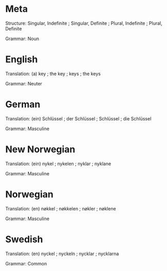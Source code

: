 Meta
====

Structure: Singular, Indefinite ; Singular, Definite ; Plural, Indefinite ; Plural, Definite

Grammar:   Noun



English
=======

Translation: (a) key ; the key ; keys ; the keys

Grammar:     Neuter



German
======

Translation: (ein) Schlüssel ; der Schlüssel ; Schlüssel ; die Schlüssel

Grammar:     Masculine



New Norwegian
=============

Translation: (ein) nykel ; nykelen ; nyklar ; nyklane

Grammar:     Masculine



Norwegian
=========

Translation: (en) nøkkel ; nøkkelen ; nøkler ; nøklene

Grammar:     Masculine



Swedish
=======

Translation: (en) nyckel ; nyckeln ; nycklar ; nycklarna

Grammar:     Common
